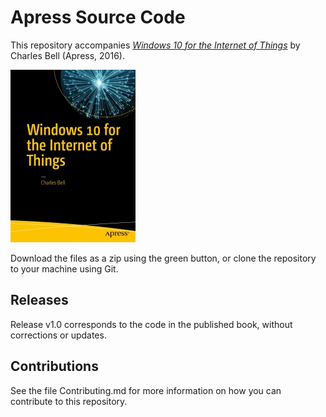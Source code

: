 # Apress Source Code

This repository accompanies [*Windows 10 for the Internet of Things*](http://www.apress.com/9781484221075) by Charles Bell (Apress, 2016).

![Cover image](9781484221075.jpg)

Download the files as a zip using the green button, or clone the repository to your machine using Git.

## Releases

Release v1.0 corresponds to the code in the published book, without corrections or updates.

## Contributions

See the file Contributing.md for more information on how you can contribute to this repository.
